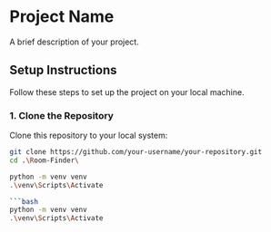 # Project Name

A brief description of your project.

## Setup Instructions

Follow these steps to set up the project on your local machine.

### 1. Clone the Repository
Clone this repository to your local system:
```bash
git clone https://github.com/your-username/your-repository.git
cd .\Room-Finder\

python -m venv venv
.\venv\Scripts\Activate

```bash
python -m venv venv
.\venv\Scripts\Activate
